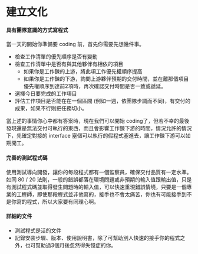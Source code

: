 # 建立文化

#### 具有團隊意識的方式寫程式

當一天的開始你準備要 coding 前，首先你需要先想幾件事。

- 檢查工作清單的優先順序是否有變動
- 檢查工作清單中是否有與其他夥伴有相依的項目
    - 如果你是工作鍊的上游，將此項工作優先權順序提高
    - 如果你是工作鍊的下游，詢問上游夥伴預期的交付時間，並在離那個項目優先權順序到達前2項時，再次確認交付時間是否一致或遞延。
- 選擇今日要完成的工作項目
- 評估工作項目是否能在在一個區間 (例如一週，依團隊步調而不同)，有交付的成果，如果不行則把任務切小。

當上述的事情你心中都有答案時，現在我們可以開始 coding了，但若不幸的最後發現還是無法交付可執行的東西，而且會影響工作鍊下游的時間，情況允許的情況下，先確定對接的 interface 塞個可以執行的假程式塞進去，讓工作鍊下游可以如期開工。

#### 完善的測試程式碼

使用測試導向開發，讓你的每段程式都有一個監察員，確保交付品質有一定水準。如同 80 / 20 法則，一般的錯誤都落在環境問題或非預期的輸入值跟輸出值，只是有測試程式碼並取得發生問題時的輸入值，可以快速重現錯誤情境，只要是一個專業的工程師，即使那段程式並非他寫的，接手也不會太痛苦，你也有可能接手到不是你寫的程式，所以大家要有同理心啊。

#### 詳細的文件

- 測試程式是活的文件
- 記錄安裝步驟、版本、使用說明書，除了可幫助別人快速的接手你的程式之外，也可幫助過3個月後忽然得失憶症的你。
